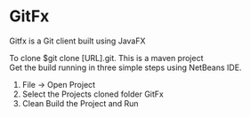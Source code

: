 GitFx
=====

Gitfx is a Git client built using JavaFX

To clone $git clone [URL].git. This is a maven project<br>
Get the build running in three simple steps using NetBeans IDE.<br>
<ol>
<li> File -> Open Project </li>
<li>Select the Projects cloned folder GitFx</li>
<li> Clean Build the Project and Run</li>
</ol>

